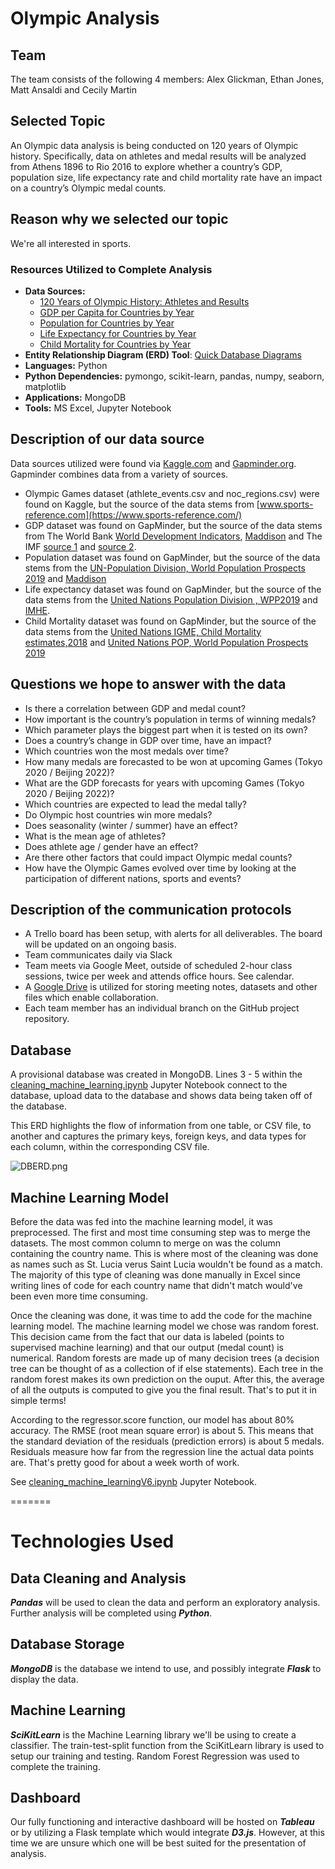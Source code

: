 # Olympic Analysis

## Team
The team consists of the following 4 members: Alex Glickman, Ethan Jones, Matt Ansaldi and Cecily Martin

## Selected Topic
An Olympic data analysis is being conducted on 120 years of Olympic history. Specifically, data on athletes and medal results will be analyzed from Athens 1896 to Rio 2016 to explore whether a country’s GDP, population size, life expectancy rate and child mortality rate have an impact on a country’s Olympic medal counts.

## Reason why we selected our topic
We're all interested in sports.

### Resources Utilized to Complete Analysis
* **Data Sources:** 
    * [120 Years of Olympic History: Athletes and Results](https://www.kaggle.com/heesoo37/120-years-of-olympic-history-athletes-and-results)
    * [GDP per Capita for Countries by Year]( https://docs.google.com/spreadsheets/d/10vHiHnBQre07TwX75vTc_H1lf-w5-hbe5mZH4ro6QNE/edit#gid=176703676)
    * [Population for Countries by Year](https://docs.google.com/spreadsheets/d/14_suWY8fCPEXV0MH7ZQMZ-KndzMVsSsA5HdR-7WqAC0/edit#gid=569008164)
    * [Life Expectancy for Countries by Year](https://docs.google.com/spreadsheets/d/11mulzUH3_cueq-V9D5KIlo9oHE9YYZrUSeVyCin7_rM/edit#gid=176703676)
    * [Child Mortality for Countries by Year](https://docs.google.com/spreadsheets/d/1Av7eps_zEK73-AdbFYEmtTrwFKlfruBYXdrnXAOFVpM/edit#gid=176703676)
* **Entity Relationship Diagram (ERD) Tool**: [Quick Database Diagrams](https://www.quickdatabasediagrams.com/)
* **Languages:** Python
* **Python Dependencies:** pymongo, scikit-learn, pandas, numpy, seaborn, matplotlib
* **Applications:** MongoDB
* **Tools:** MS Excel, Jupyter Notebook 

## Description of our data source
Data sources utilized were found via [Kaggle.com]( https://www.kaggle.com/) and [Gapminder.org](https://www.gapminder.org/). Gapminder combines data from a variety of sources. 
* Olympic Games dataset (athlete_events.csv and noc_regions.csv) were found on Kaggle, but the source of the data stems from [www.sports-reference.com](https://www.sports-reference.com/)
* GDP dataset was found on GapMinder, but the source of the data stems from The World Bank [World Development Indicators]( www.gapm.io/xwb171), [Maddison](https://www.rug.nl/ggdc/historicaldevelopment/maddison/releases/maddison-project-database-2018) and The IMF [source 1](https://www.imf.org/external/pubs/ft/weo/2019/01/weodata/index.aspx)
 and [source 2](https://www.imf.org/en/publications/weo).
* Population dataset was found on GapMinder, but the source of the data stems from the [UN-Population Division, World Population Prospects 2019](https://population.un.org/wpp/) and [Maddison](https://clio-infra.eu/Indicators/TotalPopulation.html)
* Life expectancy dataset was found on GapMinder, but the source of the data stems from the [United Nations Population Division , WPP2019](https://population.un.org/wpp/Download/Standard/Interpolated/) and [IMHE](http://ghdx.healthdata.org/gbd-results-tool).
* Child Mortality dataset was found on GapMinder, but the source of the data stems from the [United Nations IGME, Child Mortality estimates,2018]( https://childmortality.org) and [United Nations POP, World Population Prospects 2019]( https://population.un.org/wpp/Download/Standard/Interpolated/)


## Questions we hope to answer with the data
* Is there a correlation between GDP and medal count?
* How important is the country’s population in terms of winning medals?
* Which parameter plays the biggest part when it is tested on its own?
* Does a country’s change in GDP over time, have an impact?  
* Which countries won the most medals over time?
* How many medals are forecasted to be won at upcoming Games (Tokyo 2020 / Beijing 2022)?  
* What are the GDP forecasts for years with upcoming Games (Tokyo 2020 / Beijing 2022)? 
* Which countries are expected to lead the medal tally?
* Do Olympic host countries win more medals?
* Does seasonality (winter / summer) have an effect?
* What is the mean age of athletes?
* Does athlete age / gender have an effect?
* Are there other factors that could impact Olympic medal counts?
* How have the Olympic Games evolved over time by looking at the participation of different nations, sports and events?  

## Description of the communication protocols
* A Trello board has been setup, with alerts for all deliverables. The board will be updated on an ongoing basis.
* Team communicates daily via Slack 
* Team meets via Google Meet, outside of scheduled 2-hour class sessions, twice per week and attends office hours. See calendar. 
* A [Google Drive](https://docs.google.com/presentation/d/1g6Cg4SvWYDNTRkjbSeMNEJljCG4KkJVyDHuyGzypul8/edit?usp=sharing) is utilized for storing meeting notes, datasets and other files which enable collaboration.
* Each team member has an individual branch on the GitHub project repository.


## Database
A provisional database was created in MongoDB. Lines 3 - 5 within the [cleaning_machine_learning.ipynb](https://github.com/cmmgw/Olympic_Analysis/blob/main/Import%20to%20MongoDB/cleaning_machine_learning.ipynb) Jupyter Notebook connect to the database, upload data to the database and shows data being taken off of the database. 

This ERD highlights the flow of information from one table, or CSV file, to another and captures the primary keys, foreign keys, and data types for each column, within the corresponding CSV file.

![DBERD.png](https://github.com/cmmgw/Olympic_Analysis/blob/main/DBERD.png)

## Machine Learning Model
Before the data was fed into the machine learning model, it was preprocessed. The first and most time consuming step was to merge the datasets. The most common column to merge on was the column containing the country name. This is where most of the cleaning was done as names such as St. Lucia verus Saint Lucia wouldn't be found as a match. The majority of this type of cleaning was done manually in Excel since writing lines of code for each country name that didn't match would've been even more time consuming.

Once the cleaning was done, it was time to add the code for the machine learning model. The machine learning model we chose was random forest. This decision came from the fact that our data is labeled (points to supervised machine learning) and that our output (medal count) is numerical. Random forests are made up of many decision trees (a decision tree can be thought of as a collection of if else statements). Each tree in the random forest makes its own prediction on the ouput. After this, the average of all the outputs is computed to give you the final result. That's to put it in simple terms!

According to the regressor.score function, our model has about 80% accuracy. The RMSE (root mean square error) is about 5. This means that the standard deviation of the residuals (prediction errors) is about 5 medals. Residuals measure how far from the regression line the actual data points are. That's pretty good for about a week worth of work.

See [cleaning_machine_learningV6.ipynb](https://github.com/cmmgw/Olympic_Analysis/blob/main/Notebooks/cleaning_machine_learningV6.ipynb) Jupyter Notebook.

=======

# Technologies Used
## Data Cleaning and Analysis
***Pandas*** will be used to clean the data and perform an exploratory analysis. Further analysis will be completed using ***Python***.

## Database Storage
***MongoDB*** is the database we intend to use, and possibly integrate ***Flask*** to display the data.

## Machine Learning
***SciKitLearn*** is the Machine Learning library we'll be using to create a classifier. The train-test-split function from the SciKitLearn library is used to setup our training and testing. Random Forest Regression was used to complete the training.

## Dashboard
Our fully functioning and interactive dashboard will be hosted on ***Tableau*** or by utilizing a Flask template which would integrate ***D3.js***. However, at this time we are unsure which one will be best suited for the presentation of analysis.
